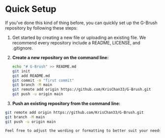 # Quick Setup

If you've done this kind of thing before, you can quickly set up the G-Brush repository by following these steps:

1. Get started by creating a new file or uploading an existing file. We recommend every repository include a README, LICENSE, and .gitignore.

2. **Create a new repository on the command line:**
   ```bash
   echo "# G-Brush" >> README.md
   git init
   git add README.md
   git commit -m "first commit"
   git branch -M main
   git remote add origin https://github.com/KrisChan33/G-Brush.git
   git push -u origin main
   
3. **Push an existing repository from the command line:**
 ```bash
git remote add origin https://github.com/KrisChan33/G-Brush.git
git branch -M main
git push -u origin main

Feel free to adjust the wording or formatting to better suit your needs!
